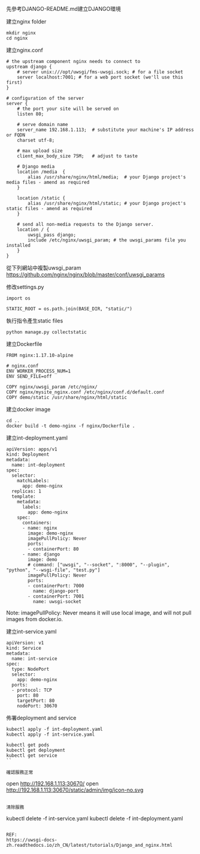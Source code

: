 先參考DJANGO-README.md建立DJANGO環境

建立nginx folder
```
mkdir nginx
cd nginx
```

建立nginx.conf
```
# the upstream component nginx needs to connect to
upstream django {
    # server unix:///opt/uwsgi/fms-uwsgi.sock; # for a file socket
    server localhost:7001; # for a web port socket (we'll use this first)
}

# configuration of the server
server {
    # the port your site will be served on
    listen 80;

    # serve domain name
    server_name 192.168.1.113;  # substitute your machine's IP address or FQDN
    charset utf-8;

    # max upload size
    client_max_body_size 75M;   # adjust to taste

    # Django media
    location /media  {
        alias /usr/share/nginx/html/media;  # your Django project's media files - amend as required
    }

    location /static {
        alias /usr/share/nginx/html/static; # your Django project's static files - amend as required
    }

    # send all non-media requests to the Django server.
    location / {
        uwsgi_pass django;
        include /etc/nginx/uwsgi_param; # the uwsgi_params file you installed
    }
}
```

從下列網站中複製uwsgi_param
https://github.com/nginx/nginx/blob/master/conf/uwsgi_params

修改settings.py
```
import os

STATIC_ROOT = os.path.join(BASE_DIR, "static/")
```

執行指令產生static files
```
python manage.py collectstatic
```

建立Dockerfile
```
FROM nginx:1.17.10-alpine

# nginx.conf
ENV WORKER_PROCESS_NUM=1
ENV SEND_FILE=off

COPY nginx/uwsgi_param /etc/nginx/
COPY nginx/mysite_nginx.conf /etc/nginx/conf.d/default.conf
COPY demo/static /usr/share/nginx/html/static
```

建立docker image
```
cd ..
docker build -t demo-nginx -f nginx/Dockerfile .
```

建立int-deployment.yaml
```
apiVersion: apps/v1
kind: Deployment
metadata:
  name: int-deployment
spec:
  selector:
    matchLabels:
      app: demo-nginx
  replicas: 1
  template:
    metadata:
      labels:
        app: demo-nginx
    spec:
      containers:
      - name: nginx
        image: demo-nginx
        imagePullPolicy: Never
        ports:
        - containerPort: 80
      - name: django
        image: demo
        # command: ["uwsgi", "--socket", ":8000", "--plugin", "python", "--wsgi-file", "test.py"]
        imagePullPolicy: Never
        ports:
        - containerPort: 7000
          name: django-port
        - containerPort: 7001
          name: uwsgi-socket
```
Note: imagePullPolicy: Never means it will use local image, and will not pull images from docker.io.

建立int-service.yaml
```
apiVersion: v1
kind: Service
metadata:
  name: int-service
spec:
  type: NodePort
  selector:
    app: demo-nginx
  ports:
  - protocol: TCP
    port: 80
    targetPort: 80
    nodePort: 30670
```

佈署deployment and service
```
kubectl apply -f int-deployment.yaml
kubectl apply -f int-service.yaml

kubectl get pods
kubectl get deployment
kubectl get service
``

確認服務正常
```
open http://192.168.1.113:30670/
open http://192.168.1.113:30670/static/admin/img/icon-no.svg
```

清除服務
```
kubectl delete -f int-service.yaml
kubectl delete -f int-deployment.yaml
```

REF:
https://uwsgi-docs-zh.readthedocs.io/zh_CN/latest/tutorials/Django_and_nginx.html